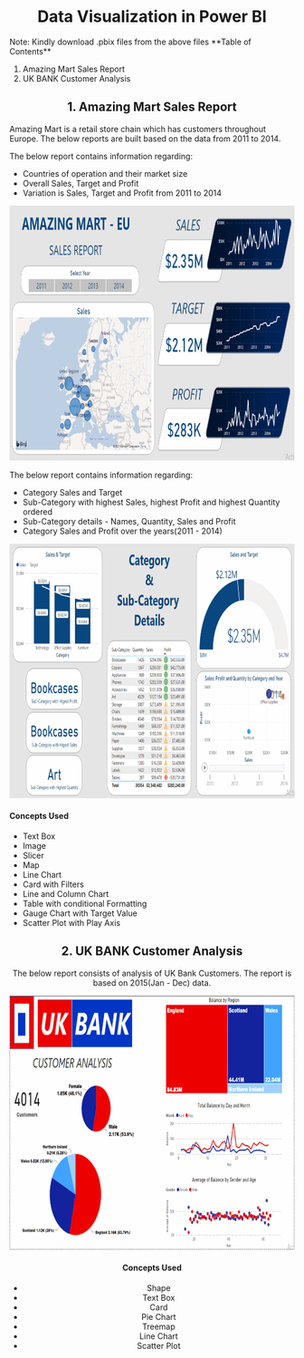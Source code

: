 <center><h1>Data Visualization in Power BI</h1></center>
Note: Kindly download .pbix files from the above files
**Table of Contents**

1. Amazing Mart Sales Report
2. UK BANK Customer Analysis



<center><h2>1. Amazing Mart Sales Report</h2></center>

Amazing Mart is a retail store chain which has customers throughout Europe. The below reports are built based on the data from 2011 to 2014.

The below report contains information regarding:

- Countries of operation and their market size
- Overall Sales, Target and Profit
- Variation is Sales, Target and Profit from 2011 to 2014

<center><img src="images/1.PNG" width = 800 height = 450></center>

The below report contains information regarding:

- Category Sales and Target
- Sub-Category with highest Sales, highest Profit and highest Quantity ordered
- Sub-Category details - Names, Quantity, Sales and Profit
- Category Sales and Profit over the years(2011 -  2014)

<center><img src="images/2.PNG" width = 800 height = 450></center>

<h4> Concepts Used </h4>

- Text Box
- Image
- Slicer
- Map
- Line Chart
- Card with Filters
- Line and Column Chart
- Table with conditional Formatting
- Gauge Chart with Target Value
- Scatter Plot with Play Axis

<center><h2>2. UK BANK Customer Analysis</h2></

The below report consists of analysis of UK Bank Customers. The report is based on 2015(Jan - Dec) data.

<center><img src="images/3.PNG" width = 800 height = 450></center>

<h4> Concepts Used </h4>

- Shape
- Text Box
- Card
- Pie Chart
- Treemap
- Line Chart
- Scatter Plot
